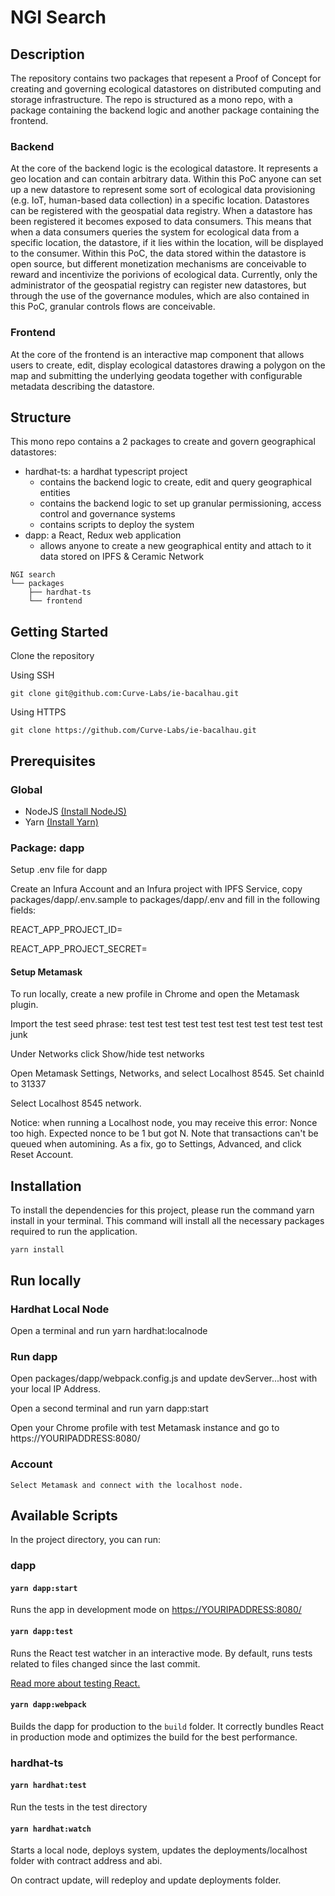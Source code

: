 # NGI Search

## Description

The repository contains two packages that repesent a Proof of Concept for creating and governing ecological datastores on distributed computing and storage infrastructure.  The repo is structured as a mono repo, with a package containing the backend logic and another package containing the frontend.

### Backend

At the core of the backend logic is the ecological datastore. It represents a geo location and can contain arbitrary data. Within this PoC anyone can set up a new datastore to represent some sort of ecological data provisioning (e.g. IoT, human-based data collection) in a specific location. Datastores can be registered with the geospatial data registry. When a datastore has been registered it becomes exposed to data consumers. This means that when a data consumers queries the system for ecological data from a specific location, the datastore, if it lies within the location, will be displayed to the consumer. Within this PoC, the data stored within the datastore is open source, but different monetization mechanisms are conceivable to reward and incentivize the porivions of ecological data. Currently, only the administrator of the geospatial registry can register new datastores, but through the use of the governance modules, which are also contained in this PoC, granular controls flows are conceivable.

### Frontend

At the core of the frontend is an interactive map component that allows users to create, edit, display ecological datastores drawing a polygon on the map and submitting the underlying geodata together with configurable metadata describing the datastore.

## Structure

This mono repo contains a 2 packages to create and govern geographical datastores:

- hardhat-ts: a hardhat typescript project
    - contains the backend logic to create, edit and query geographical entities
    - contains the backend logic to set up granular permissioning, access control and governance systems
    - contains scripts to deploy the system
- dapp: a React, Redux web application
    - allows anyone to create a new geographical entity and attach to it data stored on IPFS & Ceramic Network

```
NGI search
└── packages
    ├── hardhat-ts
    └── frontend
```

## Getting Started

Clone the repository

Using SSH

```
git clone git@github.com:Curve-Labs/ie-bacalhau.git
```

Using HTTPS

```
git clone https://github.com/Curve-Labs/ie-bacalhau.git
```

## Prerequisites

### Global

- NodeJS [(Install NodeJS)](https://nodejs.org/en/download/)
- Yarn [(Install Yarn)](https://classic.yarnpkg.com/en/docs/install)

### Package: dapp

Setup .env file for dapp

Create an Infura Account and an Infura project with IPFS Service, copy packages/dapp/.env.sample to packages/dapp/.env and fill in the following fields:

REACT_APP_PROJECT_ID=

REACT_APP_PROJECT_SECRET=

#### Setup Metamask

To run locally, create a new profile in Chrome and open the Metamask plugin.

Import the test seed phrase: test test test test test test test test test test test junk

Under Networks click Show/hide test networks

Open Metamask Settings, Networks, and select Localhost 8545. Set chainId to 31337

Select Localhost 8545 network.

Notice: when running a Localhost node, you may receive this error: Nonce too high. Expected nonce to be 1 but got N. Note that transactions can't be queued when automining. As a fix, go to Settings, Advanced, and click Reset Account.

## Installation

To install the dependencies for this project, please run the command yarn install in your terminal. This command will install all the necessary packages required to run the application.

```
yarn install
```

## Run locally

### Hardhat Local Node

Open a terminal and run yarn hardhat:localnode

### Run dapp

Open packages/dapp/webpack.config.js and update devServer...host with your local IP Address.

Open a second terminal and run yarn dapp:start

Open your Chrome profile with test Metamask instance and go to https://YOURIPADDRESS:8080/

### Account

    Select Metamask and connect with the localhost node.

## Available Scripts

In the project directory, you can run:

### dapp

#### `yarn dapp:start`

Runs the app in development mode on <https://YOURIPADDRESS:8080/>

#### `yarn dapp:test`

Runs the React test watcher in an interactive mode.
By default, runs tests related to files changed since the last commit.

[Read more about testing React.](https://facebook.github.io/create-react-app/docs/running-tests)

#### `yarn dapp:webpack`

Builds the dapp for production to the `build` folder.
It correctly bundles React in production mode and optimizes the build for the best performance.

### hardhat-ts

#### `yarn hardhat:test`

Run the tests in the test directory

#### `yarn hardhat:watch`

Starts a local node, deploys system, updates the deployments/localhost folder with contract address and abi.

On contract update, will redeploy and update deployments folder.


